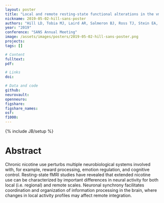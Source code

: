 ```yaml
---
layout: poster
title: "Local and remote resting-state functional alterations in the vmPFC and middle temporal gyrus among abstinent cigarette smokers"
nickname: 2019-05-02-hill-sans-poster
authors: "Hill LD, Tobia MJ, Laird AR, Salmeron BJ, Ross TJ, Stein EA, Sutherland MT"
year: "2019"
conference: "SANS Annual Meeting"
image: /assets/images/posters/2019-05-02-hill-sans-poster.png
projects:
tags: []

# Content
fulltext:
pdf:

# Links
doi:

# Data and code
github:
neurovault:
openneuro:
figshare:
figshare_names:
osf:
f1000:
---
```

{% include JB/setup %}

# Abstract

Chronic nicotine use perturbs multiple neurobiological systems involved with, for example, reward processing, emotion regulation, and cognitive control.
Resting-state fMRI studies have revealed that extended nicotine use can be characterized by important differences in neural activity for both local (i.e. regional) and remote scales.
Neuronal synchrony facilitates coordination and organization of information processing in the brain, where changes in local activity profiles may affect remote integration.
